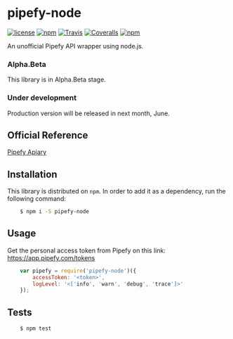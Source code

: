 # pipefy-node

[![license](https://img.shields.io/github/license/mashape/apistatus.svg?style=flat-square)](https://github.com/gcfabri/pipefy-node/blob/master/LICENSE)
[![npm](https://img.shields.io/npm/v/pipefy-node.svg?style=flat-square)](https://www.npmjs.com/package/pipefy-node)
[![Travis](https://img.shields.io/travis/gcfabri/pipefy-node.svg?style=flat-square)](https://travis-ci.org/gcfabri/pipefy-node)
[![Coveralls](https://img.shields.io/coveralls/gcfabri/pipefy-node.svg?style=flat-square)](https://coveralls.io/github/gcfabri/pipefy-node)
[![npm](https://img.shields.io/npm/dt/pipefy-node.svg?style=flat-square)](https://www.npmjs.com/package/pipefy-node)

An unofficial Pipefy API wrapper using node.js.

### Alpha.Beta

This library is in Alpha.Beta stage.

### Under development

Production version will be released in next month, June.

## Official Reference

[Pipefy Apiary](http://docs.pipefy.apiary.io)

## Installation

This library is distributed on `npm`. In order to add it as a dependency,
run the following command:

```sh
    $ npm i -S pipefy-node
```

## Usage

Get the personal access token from Pipefy on this link: https://app.pipefy.com/tokens

```javascript
    var pipefy = require('pipefy-node')({
        accessToken: '<token>',
        logLevel: '<['info', 'warn', 'debug', 'trace']>'
    });
```

## Tests
```sh
    $ npm test
```

